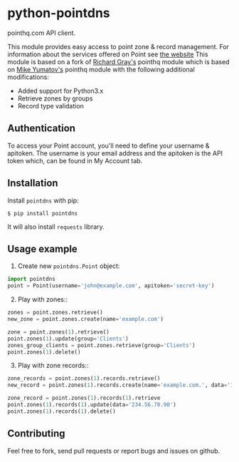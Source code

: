 python-pointdns
===========

pointhq.com API client.

This module provides easy access to point zone & record management. For information about the services offered on Point see [the website](http://pointhq.com)
This module is based on a fork of [Richard Gray's](https://github.com/vortura/pointhq) pointhq module which is based on [Mike Yumatov's](https://github.com/yumike/pointhq) pointhq module
with the following additional modifications:

- Added support for Python3.x
- Retrieve zones by groups
- Record type validation

## Authentication

To access your Point account, you'll need to define your username & apitoken. The username is your email address and the apitoken is the API token which, can be found in My Account tab.

## Installation

Install ``pointdns`` with pip:

    $ pip install pointdns

It will also install `requests` library.

## Usage example

1. Create new `pointdns.Point` object:
```python
import pointdns
point = Point(username='john@example.com', apitoken='secret-key')
```

2. Play with zones::
```python
zones = point.zones.retrieve()
new_zone = point.zones.create(name='example.com')
```
```python
zone = point.zones(1).retrieve()
point.zones(1).update(group='Clients')
zones_group_clients = point.zones.retrieve(group='Clients')
point.zones(1).delete()
```

3. Play with zone records::
```python
zone_records = point.zones(1).records.retrieve()
new_record = point.zones(1).records.create(name='example.com.', data='123.45.67.89', record_type='A')
```
```python
zone_record = point.zones(1).records(1).retrieve
point.zones(1).records(1).update(data='234.56.78.90')
point.zones(1).records(1).delete()
```
## Contributing

Feel free to fork, send pull requests or report bugs and issues on github.
